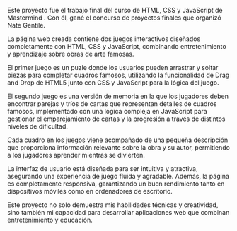 Este proyecto fue el trabajo final del curso de HTML, CSS y JavaScript de Mastermind . Con él, gané el concurso de proyectos finales que organizó Nate Gentile. 

La página web creada contiene dos juegos interactivos diseñados completamente con HTML, CSS y JavaScript, combinando entretenimiento y aprendizaje sobre obras de arte famosas.

El primer juego es un puzle donde los usuarios pueden arrastrar y soltar piezas para completar cuadros famosos, utilizando la funcionalidad de Drag and Drop de HTML5 junto con CSS y JavaScript para la lógica del juego.

El segundo juego es una versión de memoria en la que los jugadores deben encontrar parejas y tríos de cartas que representan detalles de cuadros famosos, implementado con una lógica compleja en JavaScript para gestionar el emparejamiento de cartas y la progresión a través de distintos niveles de dificultad.

Cada cuadro en los juegos viene acompañado de una pequeña descripción que proporciona información relevante sobre la obra y su autor, permitiendo a los jugadores aprender mientras se divierten.

La interfaz de usuario está diseñada para ser intuitiva y atractiva, asegurando una experiencia de juego fluida y agradable. Además, la página es completamente responsiva, garantizando un buen rendimiento tanto en dispositivos móviles como en ordenadores de escritorio.

Este proyecto no solo demuestra mis habilidades técnicas y creatividad, sino también mi capacidad para desarrollar aplicaciones web que combinan entretenimiento y educación.
